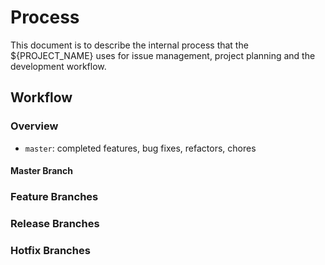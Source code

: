# Process

This document is to describe the internal process that the ${PROJECT_NAME} uses for issue management, project planning and the development workflow.


## Workflow

### Overview


- `master`: completed features, bug fixes, refactors, chores


#### Master Branch




### Feature Branches



### Release Branches



### Hotfix Branches

